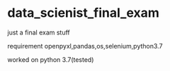 # data_scienist_final_exam
just a final exam stuff

requirement openpyxl,pandas,os,selenium,python3.7

worked on python 3.7(tested)
